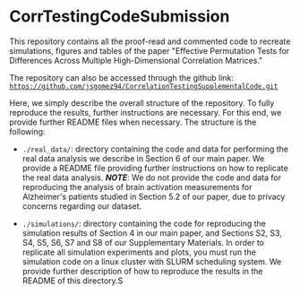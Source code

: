 # CorrTestingCodeSubmission
This repository contains all the proof-read and commented code to recreate simulations, figures and tables of the paper "Effective Permutation Tests for Differences Across Multiple High-Dimensional Correlation Matrices."

The repository can also be accessed through the github link: <code>https://github.com/jsgomez94/CorrelationTestingSupplementalCode.git</code>

Here, we simply describe the overall structure of the repository. To fully reproduce the results, further instructions are necessary. For this end, we provide further README files when necessary. The structure is the following:

- <code>./real_data/</code>: directory containing the code and data for performing the real data analysis we describe in Section 6 of our main paper. We provide a README file providing further instructions on how to replicate the real data analysis. ***NOTE***: We do not provide the code and data for reproducing the analysis of brain activation measurements for Alzheimer's patients studied in Section 5.2 of our paper, due to privacy concerns regarding our dataset.

- <code>./simulations/</code>: directory containing the code for reproducing the simulation results of Section 4 in our main paper, and Sections S2, S3, S4, S5, S6, S7 and S8  of our Supplementary Materials. In order to replicate all simulation experiments and plots, you must run the simulation code on a linux cluster with SLURM scheduling system. We provide further description of how to reproduce the results in the README of this directory.S
